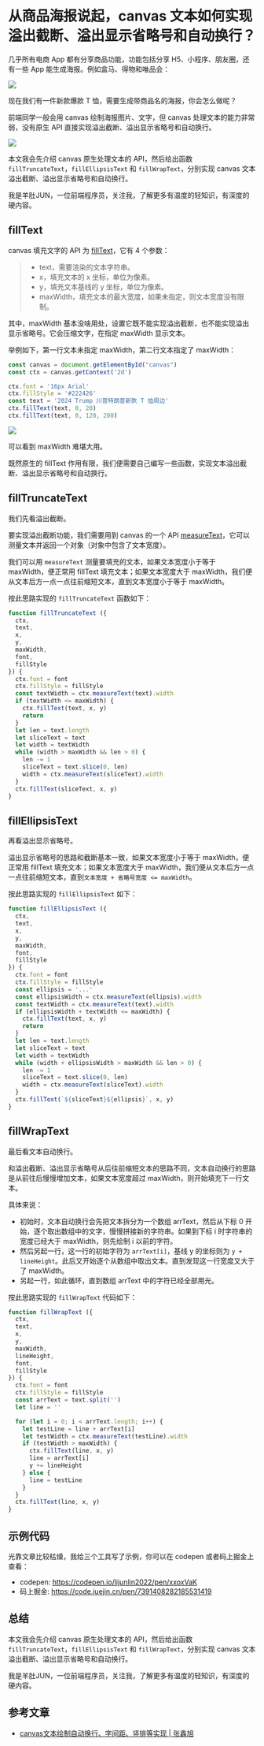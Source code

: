 # 从商品海报说起，canvas 文本如何实现溢出截断、溢出显示省略号和自动换行？

几乎所有电商 App 都有分享商品功能，功能包括分享 H5、小程序、朋友圈，还有一些 App 能生成海报。例如盒马、得物和唯品会：

![](./img/example.png)

现在我们有一件新款爆款 T 恤，需要生成带商品名的海报，你会怎么做呢？

前端同学一般会用 canvas 绘制海报图片、文字，但 canvas 处理文本的能力非常弱，没有原生 API 直接实现溢出截断、溢出显示省略号和自动换行。

![](./img/product.png)

本文我会先介绍 canvas 原生处理文本的 API，然后给出函数 `fillTruncateText`，`fillEllipsisText` 和 `fillWrapText`，分别实现 canvas 文本溢出截断、溢出显示省略号和自动换行。

我是羊肚JUN，一位前端程序员，关注我，了解更多有温度的轻知识，有深度的硬内容。

## fillText

canvas 填充文字的 API 为 [fillText](https://developer.mozilla.org/zh-CN/docs/Web/API/CanvasRenderingContext2D/fillText)，它有 4 个参数：

> - text，需要渲染的文本字符串。
> - x，填充文本的 x 坐标，单位为像素。
> - y，填充文本基线的 y 坐标，单位为像素。
> - maxWidth，填充文本的最大宽度，如果未指定，则文本宽度没有限制。

其中，maxWidth 基本没啥用处，设置它既不能实现溢出截断，也不能实现溢出显示省略号。它会压缩文字，在指定 maxWidth 显示文本。

举例如下，第一行文本未指定 maxWidth，第二行文本指定了 maxWidth：

```js
const canvas = document.getElementById("canvas")
const ctx = canvas.getContext('2d')

ctx.font = '16px Arial'
ctx.fillStyle = '#222426'
const text = '2024 Trump 川普特朗普新款 T 恤周边'
ctx.fillText(text, 0, 20)
ctx.fillText(text, 0, 120, 200)
```

![](./img/set-maxWidth.jpg)

可以看到 maxWidth 难堪大用。

既然原生的 fillText 作用有限，我们便需要自己编写一些函数，实现文本溢出截断、溢出显示省略号和自动换行。

## fillTruncateText

我们先看溢出截断。

要实现溢出截断功能，我们需要用到 canvas 的一个 API [measureText](https://developer.mozilla.org/zh-CN/docs/Web/API/CanvasRenderingContext2D/measureText)，它可以测量文本并返回一个对象（对象中包含了文本宽度）。

我们可以用 `measureText` 测量要填充的文本，如果文本宽度小于等于 maxWidth，便正常用 fillText 填充文本；如果文本宽度大于 maxWidth，我们便从文本后方一点一点往前缩短文本，直到文本宽度小于等于 maxWidth。

按此思路实现的 `fillTruncateText` 函数如下：

```js
function fillTruncateText ({
  ctx,
  text,
  x,
  y,
  maxWidth,
  font,
  fillStyle
}) {
  ctx.font = font
  ctx.fillStyle = fillStyle
  const textWidth = ctx.measureText(text).width
  if (textWidth <= maxWidth) {
    ctx.fillText(text, x, y)
    return
  }
  let len = text.length
  let sliceText = text
  let width = textWidth
  while (width > maxWidth && len > 0) {
    len -= 1
    sliceText = text.slice(0, len)
    width = ctx.measureText(sliceText).width
  }
  ctx.fillText(sliceText, x, y)
}
```

## fillEllipsisText

再看溢出显示省略号。

溢出显示省略号的思路和截断基本一致，如果文本宽度小于等于 maxWidth，便正常用 fillText 填充文本；如果文本宽度大于 maxWidth，我们便从文本后方一点一点往前缩短文本，直到`文本宽度 + 省略号宽度 <= maxWidth`。

按此思路实现的 `fillEllipsisText` 如下：

```js
function fillEllipsisText ({
  ctx,
  text,
  x, 
  y,
  maxWidth,
  font,
  fillStyle
}) {
  ctx.font = font
  ctx.fillStyle = fillStyle
  const ellipsis = '...'
  const ellipsisWidth = ctx.measureText(ellipsis).width
  const textWidth = ctx.measureText(text).width
  if (ellipsisWidth + textWidth <= maxWidth) {
    ctx.fillText(text, x, y)
    return
  }
  let len = text.length
  let sliceText = text
  let width = textWidth
  while (width + ellipsisWidth > maxWidth && len > 0) {
    len -= 1
    sliceText = text.slice(0, len)
    width = ctx.measureText(sliceText).width
  }
  ctx.fillText(`${sliceText}${ellipsis}`, x, y)
}
```

## fillWrapText

最后看文本自动换行。

和溢出截断、溢出显示省略号从后往前缩短文本的思路不同，文本自动换行的思路是从前往后慢慢增加文本，如果文本宽度超过 maxWidth，则开始填充下一行文本。

具体来说：

- 初始时，文本自动换行会先把文本拆分为一个数组 arrText，然后从下标 0 开始，逐个取出数组中的文字，慢慢拼接新的字符串。如果到下标 i 时字符串的宽度已经大于 maxWidth，则先绘制 i 以前的字符。
- 然后另起一行，这一行的初始字符为 `arrText[i]`，基线 y 的坐标则为 `y + lineHeight`。此后又开始逐个从数组中取出文本。直到发现这一行宽度又大于了 maxWidth。
- 另起一行，如此循环，直到数组 arrText 中的字符已经全部用光。

按此思路实现的 `fillWrapText` 代码如下：

```js
function fillWrapText ({
  ctx,
  text,
  x,
  y,
  maxWidth,
  lineHeight,
  font,
  fillStyle
}) {
  ctx.font = font
  ctx.fillStyle = fillStyle
  const arrText = text.split('')
  let line = ''

  for (let i = 0; i < arrText.length; i++) {
    let testLine = line + arrText[i]
    let testWidth = ctx.measureText(testLine).width
    if (testWidth > maxWidth) {
      ctx.fillText(line, x, y)
      line = arrText[i]
      y += lineHeight
    } else {
      line = testLine
    }
  }
  ctx.fillText(line, x, y)
}
```

## 示例代码

光靠文章比较枯燥，我给三个工具写了示例，你可以在 codepen 或者码上掘金上查看：

- codepen: https://codepen.io/lijunlin2022/pen/xxoxVaK
- 码上掘金: https://code.juejin.cn/pen/7391408282185531419

## 总结

本文我会先介绍 canvas 原生处理文本的 API，然后给出函数 `fillTruncateText`，`fillEllipsisText` 和 `fillWrapText`，分别实现 canvas 文本溢出截断、溢出显示省略号和自动换行。

我是羊肚JUN，一位前端程序员，关注我，了解更多有温度的轻知识，有深度的硬内容。

## 参考文章

- [canvas文本绘制自动换行、字间距、竖排等实现 | 张鑫旭](https://www.zhangxinxu.com/wordpress/2018/02/canvas-text-break-line-letter-spacing-vertical/)
